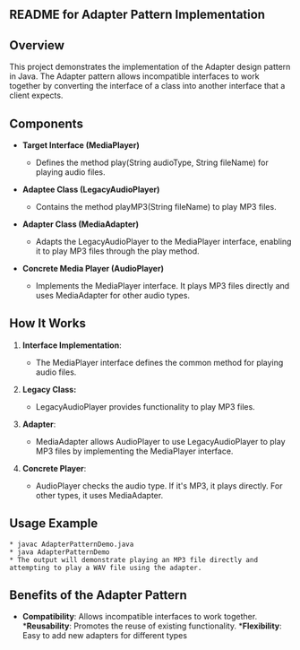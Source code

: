 ## README for Adapter Pattern Implementation
## Overview
This project demonstrates the implementation of the Adapter design pattern in Java. The Adapter pattern allows incompatible interfaces to work together by converting the interface of a class into another interface that a client expects.

## Components
* __Target Interface (MediaPlayer)__

    * Defines the method play(String audioType, String fileName) for playing audio files.
* __Adaptee Class (LegacyAudioPlayer)__

    * Contains the method playMP3(String fileName) to play MP3 files.
* __Adapter Class (MediaAdapter)__

    * Adapts the LegacyAudioPlayer to the MediaPlayer interface, enabling it to play MP3 files through the play method.
* __Concrete Media Player (AudioPlayer)__

    * Implements the MediaPlayer interface. It plays MP3 files directly and uses MediaAdapter for other audio types.
## How It Works
1. __Interface Implementation__:

    * The MediaPlayer interface defines the common method for playing audio files.
2. __Legacy Class:__  

    * LegacyAudioPlayer provides functionality to play MP3 files.
3. __Adapter__:

    * MediaAdapter allows AudioPlayer to use LegacyAudioPlayer to play MP3 files by implementing the MediaPlayer interface.
4. __Concrete Player__:

    * AudioPlayer checks the audio type. If it's MP3, it plays directly. For other types, it uses MediaAdapter.
## Usage Example
    * javac AdapterPatternDemo.java
    * java AdapterPatternDemo
    * The output will demonstrate playing an MP3 file directly and attempting to play a WAV file using the adapter.
## Benefits of the Adapter Pattern
  * __Compatibility__: Allows incompatible interfaces to work together.
  *__Reusability__: Promotes the reuse of existing functionality.
  *__Flexibility__: Easy to add new adapters for different types
